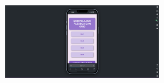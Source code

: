 ![alt text](https://github.com/bghtechno/2425gn-web4a/blob/main/Pekan%2006/021_M%20ADITA%20F/Pictures/Screenshot%202025-03-25%20234546.png?raw=true)
